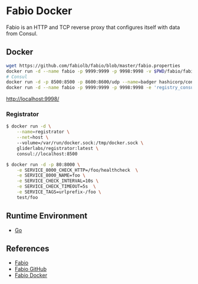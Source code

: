 # Fabio Docker

Fabio is an HTTP and TCP reverse proxy that configures itself with data from Consul.

## Docker
```sh
wget https://github.com/fabiolb/fabio/blob/master/fabio.properties
docker run -d --name fabio -p 9999:9999 -p 9998:9998 -v $PWD/fabio/fabio.properties:/etc/fabio/fabio.properties fabiolb/fabio
# Consul
docker run -d -p 8500:8500 -p 8600:8600/udp --name=badger hashicorp/consul agent -server -ui -node=server-1 -bootstrap-expect=1 -client=0.0.0.0
docker run -d --name fabio -p 9999:9999 -p 9998:9998 -e 'registry_consul_addr=Consul_IP:8500' fabiolb/fabio
```
[http://localhost:9998/](http://localhost:9998/)

### Registrator
```sh
$ docker run -d \
    --name=registrator \
    --net=host \        
    --volume=/var/run/docker.sock:/tmp/docker.sock \
    gliderlabs/registrator:latest \
    consul://localhost:8500

$ docker run -d -p 80:8000 \
    -e SERVICE_8000_CHECK_HTTP=/foo/healthcheck  \
    -e SERVICE_8000_NAME=foo \
    -e SERVICE_CHECK_INTERVAL=10s \
    -e SERVICE_CHECK_TIMEOUT=5s  \
    -e SERVICE_TAGS=urlprefix-/foo \
    test/foo
```

## Runtime Environment
- [Go](https://golang.org/)

## References
- [Fabio](https://fabiolb.net/)
- [Fabio GitHub](https://github.com/fabiolb/fabio)
- [Fabio Docker](https://fabiolb.net/feature/docker/)